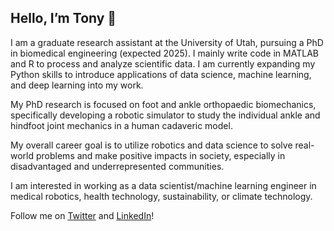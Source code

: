 ## Hello, I’m Tony 👋

I am a graduate research assistant at the University of Utah, pursuing a PhD in biomedical engineering (expected 2025). I mainly write code in MATLAB and R to process and analyze scientific data. I am currently expanding my Python skills to introduce applications of data science, machine learning, and deep learning into my work.

My PhD research is focused on foot and ankle orthopaedic biomechanics, specifically developing a robotic simulator to study the individual ankle and hindfoot joint mechanics in a human cadaveric model.

My overall career goal is to utilize robotics and data science to solve real-world problems and make positive impacts in society, especially in disadvantaged and underrepresented communities.

I am interested in working as a data scientist/machine learning engineer in medical robotics, health technology, sustainability, or climate technology.

Follow me on [Twitter](https://twitter.com/Anth0nyHLe) and [LinkedIn](https://www.linkedin.com/in/anth0nyhle/)!

<!---
anth0nyhle/anth0nyhle is a ✨ special ✨ repository because its `README.md` (this file) appears on your GitHub profile.
You can click the Preview link to take a look at your changes.
--->
